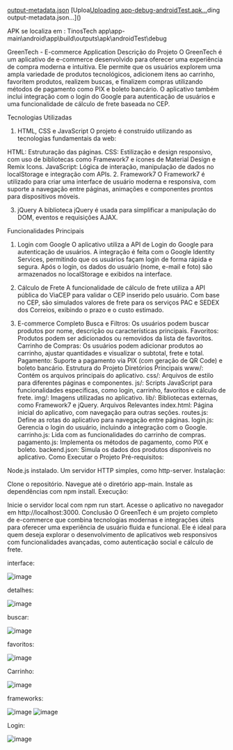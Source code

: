 [output-metadata.json](https://github.com/user-attachments/files/19931164/output-metadata.json)
[Uploa[Uploading app-debug-androidTest.apk…]()ding output-metadata.json…]()


APK se localiza em : TinosTech app\app-main\android\app\build\outputs\apk\androidTest\debug

GreenTech - E-commerce Application
Descrição do Projeto
O GreenTech é um aplicativo de e-commerce desenvolvido para oferecer uma experiência de compra moderna e intuitiva. Ele permite que os usuários explorem uma ampla variedade de produtos tecnológicos, adicionem itens ao carrinho, favoritem produtos, realizem buscas, e finalizem compras utilizando métodos de pagamento como PIX e boleto bancário. O aplicativo também inclui integração com o login do Google para autenticação de usuários e uma funcionalidade de cálculo de frete baseada no CEP.

Tecnologias Utilizadas
1. HTML, CSS e JavaScript
O projeto é construído utilizando as tecnologias fundamentais da web:

HTML: Estruturação das páginas.
CSS: Estilização e design responsivo, com uso de bibliotecas como Framework7 e ícones de Material Design e Remix Icons.
JavaScript: Lógica de interação, manipulação de dados no localStorage e integração com APIs.
2. Framework7
O Framework7 é utilizado para criar uma interface de usuário moderna e responsiva, com suporte a navegação entre páginas, animações e componentes prontos para dispositivos móveis.

3. jQuery
A biblioteca jQuery é usada para simplificar a manipulação do DOM, eventos e requisições AJAX.

Funcionalidades Principais
1. Login com Google
O aplicativo utiliza a API de Login do Google para autenticação de usuários. A integração é feita com o Google Identity Services, permitindo que os usuários façam login de forma rápida e segura. Após o login, os dados do usuário (nome, e-mail e foto) são armazenados no localStorage e exibidos na interface.

2. Cálculo de Frete
A funcionalidade de cálculo de frete utiliza a API pública do ViaCEP para validar o CEP inserido pelo usuário. Com base no CEP, são simulados valores de frete para os serviços PAC e SEDEX dos Correios, exibindo o prazo e o custo estimado.

3. E-commerce Completo
Busca e Filtros: Os usuários podem buscar produtos por nome, descrição ou características principais.
Favoritos: Produtos podem ser adicionados ou removidos da lista de favoritos.
Carrinho de Compras: Os usuários podem adicionar produtos ao carrinho, ajustar quantidades e visualizar o subtotal, frete e total.
Pagamento: Suporte a pagamento via PIX (com geração de QR Code) e boleto bancário.
Estrutura do Projeto
Diretórios Principais
www/: Contém os arquivos principais do aplicativo.
css/: Arquivos de estilo para diferentes páginas e componentes.
js/: Scripts JavaScript para funcionalidades específicas, como login, carrinho, favoritos e cálculo de frete.
img/: Imagens utilizadas no aplicativo.
lib/: Bibliotecas externas, como Framework7 e jQuery.
Arquivos Relevantes
index.html: Página inicial do aplicativo, com navegação para outras seções.
routes.js: Define as rotas do aplicativo para navegação entre páginas.
login.js: Gerencia o login do usuário, incluindo a integração com o Google.
carrinho.js: Lida com as funcionalidades do carrinho de compras.
pagamento.js: Implementa os métodos de pagamento, como PIX e boleto.
backend.json: Simula os dados dos produtos disponíveis no aplicativo.
Como Executar o Projeto
Pré-requisitos:

Node.js instalado.
Um servidor HTTP simples, como http-server.
Instalação:

Clone o repositório.
Navegue até o diretório app-main.
Instale as dependências com npm install.
Execução:

Inicie o servidor local com npm run start.
Acesse o aplicativo no navegador em http://localhost:3000.
Conclusão
O GreenTech é um projeto completo de e-commerce que combina tecnologias modernas e integrações úteis para oferecer uma experiência de usuário fluida e funcional. Ele é ideal para quem deseja explorar o desenvolvimento de aplicativos web responsivos com funcionalidades avançadas, como autenticação social e cálculo de frete.


interface:

![image](https://github.com/user-attachments/assets/979fbdb5-71d7-4c98-8db3-44106dd5af3d)

detalhes:

![image](https://github.com/user-attachments/assets/6be686fa-9603-4a31-8ad3-2351690f8524)

buscar:

![image](https://github.com/user-attachments/assets/3501c1e3-a4e6-4cbe-b360-20bed22acd04)

favoritos:

![image](https://github.com/user-attachments/assets/e75dbfdc-842d-4eca-900f-958c84d24a40)

Carrinho:

![image](https://github.com/user-attachments/assets/404298c0-ee2a-4af1-a170-6db940877aea)

frameworks:

![image](https://github.com/user-attachments/assets/76970f57-f189-4796-abf8-74b1e895c0b0)
![image](https://github.com/user-attachments/assets/35201f36-7f5d-4238-97ca-ecae764a933c)

Login:

![image](https://github.com/user-attachments/assets/27783af3-64ad-4500-9037-e50e0f9a9135)







